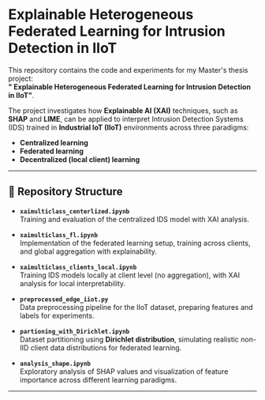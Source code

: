 # Explainable Heterogeneous Federated Learning for Intrusion Detection in IIoT

This repository contains the code and experiments for my Master's thesis project:  
**"	Explainable Heterogeneous Federated Learning for Intrusion Detection in IIoT"**.  

The project investigates how **Explainable AI (XAI)** techniques, such as **SHAP** and **LIME**, can be applied to interpret Intrusion Detection Systems (IDS) trained in **Industrial IoT (IIoT)** environments across three paradigms:
- **Centralized learning**
- **Federated learning**
- **Decentralized (local client) learning**

---

## 📂 Repository Structure

- **`xaimulticlass_centerlized.ipynb`**  
  Training and evaluation of the centralized IDS model with XAI analysis.

- **`xaimulticlass_fl.ipynb`**  
  Implementation of the federated learning setup, training across clients, and global aggregation with explainability.

- **`xaimulticlass_clients_local.ipynb`**  
  Training IDS models locally at client level (no aggregation), with XAI analysis for local interpretability.

- **`preprocessed_edge_iiot.py`**  
  Data preprocessing pipeline for the IIoT dataset, preparing features and labels for experiments.

- **`partioning_with_Dirichlet.ipynb`**  
  Dataset partitioning using **Dirichlet distribution**, simulating realistic non-IID client data distributions for federated learning.

- **`analysis_shape.ipynb`**  
  Exploratory analysis of SHAP values and visualization of feature importance across different learning paradigms.

---